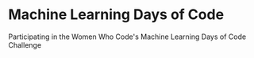 # Machine Learning Days of Code
Participating in the Women Who Code's Machine Learning Days of Code Challenge
